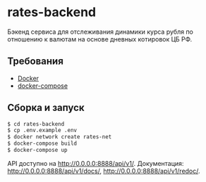 # rates-backend

Бэкенд сервиса для отслеживания динамики курса рубля по отношению к валютам на основе дневных котировок ЦБ РФ.

## Требования

* [Docker](https://docs.docker.com/)
* [docker-compose](https://docs.docker.com/compose/)

## Сборка и запуск

```bash
$ cd rates-backend
$ cp .env.example .env
$ docker network create rates-net
$ docker-compose build
$ docker-compose up
```

API доступно на http://0.0.0.0:8888/api/v1/. Документация: http://0.0.0.0:8888/api/v1/docs/, http://0.0.0.0:8888/api/v1/redoc/.